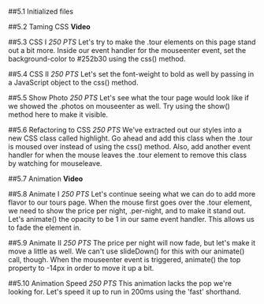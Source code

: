##5.1 Initialized files

##5.2 Taming CSS
**Video**

##5.3 CSS I
_250 PTS_
Let's try to make the .tour elements on this page stand out a bit more. Inside our event handler for the mouseenter event, set the background-color to #252b30 using the css() method.

##5.4 CSS II
_250 PTS_
Let's set the font-weight to bold as well by passing in a JavaScript object to the css() method.

##5.5 Show Photo
_250 PTS_
Let's see what the tour page would look like if we showed the .photos on mouseenter as well. Try using the show() method here to make it visible.

##5.6 Refactoring to CSS
_250 PTS_
We've extracted out our styles into a new CSS class called highlight. Go ahead and add this class when the .tour is moused over instead of using the css() method. Also, add another event handler for when the mouse leaves the .tour element to remove this class by watching for mouseleave.

##5.7 Animation
**Video**

##5.8 Animate I
_250 PTS_
Let's continue seeing what we can do to add more flavor to our tours page. When the mouse first goes over the .tour element, we need to show the price per night, .per-night, and to make it stand out. Let's animate() the opacity to be 1 in our same event handler. This allows us to fade the element in.

##5.9 Animate II
_250 PTS_
The price per night will now fade, but let's make it move a little as well. We can't use slideDown() for this with our animate() call, though. When the mouseenter event is triggered, animate() the top property to -14px in order to move it up a bit.

##5.10 Animation Speed
_250 PTS_
This animation lacks the pop we're looking for. Let's speed it up to run in 200ms using the 'fast' shorthand.
